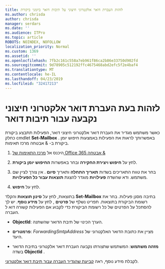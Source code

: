 ```yaml
---
title: לזהות העברת דואר אלקטרוני חיצוני על תיבות דואר ביומני ביקורת
ms.author: chrisda
author: chrisda
manager: serdars
ms.date: ''
ms.audience: ITPro
ms.topic: article
ROBOTS: NOINDEX, NOFOLLOW
localization_priority: Normal
ms.custom: 1369
ms.assetid: ''
ms.openlocfilehash: 7fb2c161c558a7eb961f86ca2b86e33750d902fd
ms.sourcegitcommit: 9d78905c512192ffc4675468abd2efc5f2e4baf4
ms.translationtype: MT
ms.contentlocale: he-IL
ms.lasthandoff: 04/23/2019
ms.locfileid: "32417213"
---
```

# <a name="identify-when-external-email-forwarding-is-configured-on-mailboxes"></a>לזהות בעת העברת דואר אלקטרוני חיצוני נקבעה עבור תיבות דואר

כאשר משתמש מגדיר את העברת דואר אלקטרוני חיצוני דואר, הפעילות תתבצע ביקורת כחלק cmdlet **Set-Mailbox** . באפשרותך לראות את הפעילות באמצעות חיפוש יומן ביקורת ב- & אבטחה מרכז תאימות.

1. היכנס אל [מרכז התאימות של Office 365 אבטחה &](https://protection.office.com/)

2. לחץ על **חיפוש ויצירת החקירה** ובחר באפשרות **החיפוש יומן ביקורת**.

3. בחר את טווח התאריכים בשדות **תאריך התחלה** ותאריך **סיום** . אין צורך לציין שם משתמש. ודא שהשדה **פעילויות** מוגדר להצגת **תוצאות עבור כל הפעילויות**.

4. לחץ על **חיפוש**.

בתוצאות, לחץ על **סינון תוצאות** והקלד **Set-Mailbox** בתיבה מסנן פעילות. בחר את רשומת הביקורת בתוצאות. תפריט נשלף של **פרטים** , לחץ על **מידע נוסף**. יש לך להסתכל על הפרטים של כל רשומת הביקורת כדי לקבוע אם הפעילות קשורה דוא ל העברה.

- **ObjectId**: הערך הכינוי של תיבת הדואר שהשתנה.

- **פרמטרים**: _ForwardingSmtpAddress_ מציין את כתובת הדואר האלקטרוני של היעד.

- **מזהה משתמש**: המשתמש שתצורתו נקבעה העברת דואר אלקטרוני בתיבת הדואר בשדה **ObjectId** .

לקבלת מידע נוסף, ראה [קביעת שהגדיר העברה עבור תיבת דואר אלקטרוני](https://docs.microsoft.com/office365/securitycompliance/auditing-troubleshooting-scenarios#determining-who-set-up-email-forwarding-for-a-mailbox).
